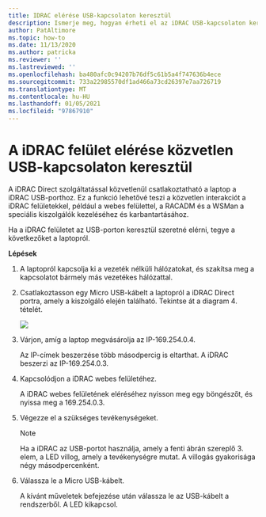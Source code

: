 ```yaml
---
title: IDRAC elérése USB-kapcsolaton keresztül
description: Ismerje meg, hogyan érheti el az iDRAC USB-kapcsolaton keresztül
author: PatAltimore
ms.topic: how-to
ms.date: 11/13/2020
ms.author: patricka
ms.reviewer: ''
ms.lastreviewed: ''
ms.openlocfilehash: ba480afc0c94207b76df5c61b5a4f747636b4ece
ms.sourcegitcommit: 733a22985570df1ad466a73cd26397e7aa726719
ms.translationtype: MT
ms.contentlocale: hu-HU
ms.lasthandoff: 01/05/2021
ms.locfileid: "97867910"
---
```

# <a name="accessing-the-idrac-interface-over-a-direct-usb-connection"></a>A iDRAC felület elérése közvetlen USB-kapcsolaton keresztül

A iDRAC Direct szolgáltatással közvetlenül csatlakoztatható a laptop a iDRAC USB-porthoz. Ez a funkció lehetővé teszi a közvetlen interakciót a iDRAC felületekkel, például a webes felülettel, a RACADM és a WSMan a speciális kiszolgálók kezeléséhez és karbantartásához.



Ha a iDRAC felületet az USB-porton keresztül szeretné elérni, tegye a következőket a laptopról.

**Lépések**

1.  A laptopról kapcsolja ki a vezeték nélküli hálózatokat, és szakítsa meg a kapcsolatot bármely más vezetékes hálózattal.

2.  Csatlakoztasson egy Micro USB-kábelt a laptopról a iDRAC Direct portra, amely a kiszolgáló elején található.
    Tekintse át a diagram 4. tételét.

    ![](media/image-67.png)

3.  Várjon, amíg a laptop megvásárolja az IP-169.254.0.4.

    Az IP-címek beszerzése több másodpercig is eltarthat. A iDRAC beszerzi az IP-169.254.0.3.

4.  Kapcsolódjon a iDRAC webes felületéhez.

    A iDRAC webes felületének eléréséhez nyisson meg egy böngészőt, és nyissa meg a 169.254.0.3.

5.  Végezze el a szükséges tevékenységeket.

    

    > [!NOTE]
    > Ha a iDRAC az USB-portot használja, amely a fenti ábrán szereplő 3. elem, a LED villog, amely a tevékenységre mutat. A villogás gyakorisága négy másodpercenként.
    
6.  Válassza le a Micro USB-kábelt.

    A kívánt műveletek befejezése után válassza le az USB-kábelt a rendszerből. A LED kikapcsol.
    
